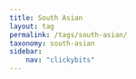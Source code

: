 ```yaml
---
title: South Asian
layout: tag
permalink: /tags/south-asian/
taxonomy: south-asian
sidebar:
    nav: "clickybits"
---
```

